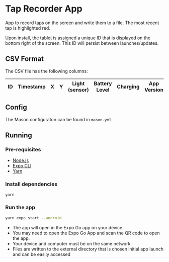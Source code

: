 # Tap Recorder App

App to record taps on the screen and write them to a file. The most recent tap is highlighted red.

Upon install, the tablet is assigned a unique ID that is displayed on the bottom right of the screen. This ID will persist between launches/updates.

## CSV Format

The CSV file has the following columns:

| ID  | Timestamp | X   | Y   | Light (sensor) | Battery Level | Charging | App Version | Build Number |
| --- | --------- | --- | --- | -------------- | ------------- | -------- | ----------- | ------------ |

## Config

The Mason configuraton can be found in `mason.yml`

## Running

### Pre-requisites

- [Node.js](https://nodejs.org/en/)
- [Expo CLI ](https://docs.expo.dev/more/expo-cli/)
- [Yarn](https://yarnpkg.com/)

### Install dependencies

```bash
yarn
```

### Run the app

```bash
yarn expo start --android
```

- The app will open in the Expo Go app on your device.
- You may need to open the Expo Go App and scan the QR code to open the app.
- Your device and computer must be on the same network.
- Files are written to the external directory that is chosen initial app launch and can be easily accessed
